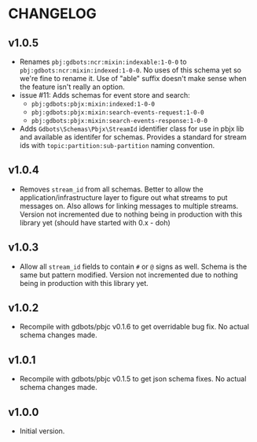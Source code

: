 # CHANGELOG


## v1.0.5
* Renames `pbj:gdbots:ncr:mixin:indexable:1-0-0` to `pbj:gdbots:ncr:mixin:indexed:1-0-0`.  No uses of this schema yet
  so we're fine to rename it.  Use of "able" suffix doesn't make sense when the feature isn't really an option.
* issue #11: Adds schemas for event store and search:
  * `pbj:gdbots:pbjx:mixin:indexed:1-0-0`
  * `pbj:gdbots:pbjx:mixin:search-events-request:1-0-0`
  * `pbj:gdbots:pbjx:mixin:search-events-response:1-0-0`
* Adds `Gdbots\Schemas\Pbjx\StreamId` identifier class for use in pbjx lib and available as identifer for schemas.
  Provides a standard for stream ids with `topic:partition:sub-partition` naming convention.


## v1.0.4
* Removes `stream_id` from all schemas.  Better to allow the application/infrastructure layer to figure out
  what streams to put messages on.  Also allows for linking messages to multiple streams.
  Version not incremented due to nothing being in production with this library yet (should have started with 0.x - doh)


## v1.0.3
* Allow all `stream_id` fields to contain `#` or `@` signs as well.  Schema is the same but pattern modified.
  Version not incremented due to nothing being in production with this library yet.


## v1.0.2
* Recompile with gdbots/pbjc v0.1.6 to get overridable bug fix.  No actual schema changes made.


## v1.0.1
* Recompile with gdbots/pbjc v0.1.5 to get json schema fixes.  No actual schema changes made.


## v1.0.0
* Initial version.
